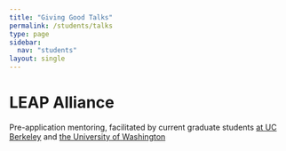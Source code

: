 ```yaml
---
title: "Giving Good Talks"
permalink: /students/talks
type: page
sidebar:
  nav: "students"
layout: single
---
```


# LEAP Alliance

Pre-application mentoring, facilitated by current graduate students
[at UC Berkeley](https://sites.google.com/berkeley.edu/eaaa/home)
and [the University of Washington]()
